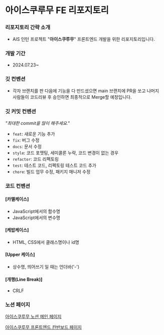 # 아이스쿠루무 FE 리포지토리

### 리포지토리 간략 소개

- AIS 인턴 프로젝트 "**아이스쿠루무**" 프론트엔드 개발을 위한 리포지토리입니다.

### 개발 기간

- 2024.07.23~

### 깃 컨벤션

- 각자 브랜치를 판 다음에 기능을 다 만드셨으면 main 브랜치에 PR을 쏘고 나머지 사람들이 코드리뷰 후 승인하면 최종적으로 Merge할 예정입니다.

### 깃 커밋 컨벤션

*"최대한 commit을 많이 해주세요."*

- `feat`: 새로운 기능 추가
- `fix`: 버그 수정
- `docs`: 문서 수정
- `style`: 코드 포맷팅, 세미콜론 누락, 코드 변경이 없는 경우
- `refactor`: 코드 리펙토링
- `test`: 테스트 코드, 리펙토링 테스트 코드 추가
- `chore`: 빌드 업무 수정, 패키지 매니저 수정

### 코드 컨벤션

#### [카멜케이스]

- JavaScript에서의 함수명
- JavaScript에서의 변수명

#### [케밥케이스]

- HTML, CSS에서 클래스명이나 id명

#### [Upper 케이스]

- 상수명, 띄어쓰기 일 때는 언더바('-')

#### [개행(Line Break)]

- CRLF

### 노션 페이지

[아이스쿠루무 노션 메인 페이지](https://www.notion.so/cdc684bf4b314eb39b3fb8a3a161701c?pvs=4)

[아이스쿠루무 프론트엔드 칸반보드 페이지](https://www.notion.so/74a4db78c7cd490cb57c5562d189a420?pvs=4)
